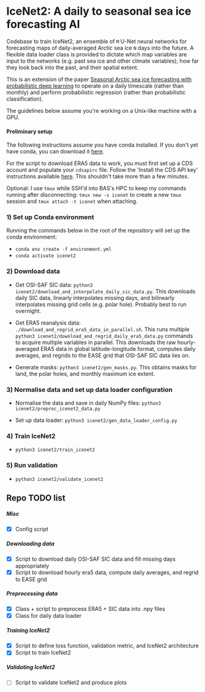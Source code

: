 # IceNet2: A daily to seasonal sea ice forecasting AI

Codebase to train IceNet2, an ensemble of `M` U-Net neural networks for forecasting maps of daily-averaged Arctic sea ice `N` days into the future. A flexible data loader class is provided to dictate which map variables are input to the networks (e.g. past sea ice and other climate variables), how far they look back into the past, and their spatial extent.

This is an extension of the paper [Seasonal Arctic sea ice forecasting with probabilistic deep learning](https://doi.org/10.31223/X5430P) to operate on a daily timescale (rather than monthly) and perform probabilistic regression (rather than probabilistic classification).

The guidelines below assume you're working on a Unix-like machine with a GPU.

#### Preliminary setup

The following instructions assume you have conda installed. If you don't yet have conda, you can download it [here](https://docs.conda.io/projects/conda/en/latest/user-guide/install/linux.html).

For the script to download ERA5 data to work, you must first set up a CDS account and populate your `cdsapirc` file. Follow the 'Install the CDS API key' instructions available [here](https://cds.climate.copernicus.eu/api-how-to#install-the-cds-api-key). This shouldn't take more than a few minutes.

Optional: I use `tmux` while SSH'd into BAS's HPC to keep my commands running after disconnecting: `tmux new -s icenet` to create a new `tmux` session and `tmux attach -t icenet` when attaching.

### 1) Set up Conda environment

Running the commands below in the root of the repository will set up the conda environment:

- `conda env create -f environment.yml`
- `conda activate icenet2`

### 2) Download data

- Get OSI-SAF SIC data: `python3 icenet2/download_and_interpolate_daily_sic_data.py`. This downloads daily SIC data, linearly interpolates missing days, and bilinearly interpolates missing grid cells (e.g. polar hole). Probably best to run overnight.

- Get ERA5 reanalysis data: `./download_and_regrid_era5_data_in_parallel.sh`. This runs multiple `python3 icenet2/download_and_regrid_daily_era5_data.py` commands to acquire multiple variables in parallel. This downloads the raw hourly-averaged ERA5 data in global latitude-longitude format, computes daily averages, and regrids to the EASE grid that OSI-SAF SIC data lies on.

- Generate masks: `python3 icenet2/gen_masks.py`. This obtains masks for land, the polar holes, and monthly maximum ice extent.

### 3) Normalise data and set up data loader configuration

- Normalise the data and save in daily NumPy files: `python3 icenet2/preproc_icenet2_data.py`

- Set up data loader: `python3 icenet2/gen_data_loader_config.py`

### 4) Train IceNet2

- `python3 icenet2/train_icenet2`

### 5) Run validation

- `python3 icenet2/validate_icenet2`

## Repo TODO list

##### Misc
* [x] Config script

##### Downloading data
* [x] Script to download daily OSI-SAF SIC data and fill missing days appropriately
* [x] Script to download hourly era5 data, compute daily averages, and regrid to EASE grid

##### Preprocessing data
* [x] Class + script to preprocess ERA5 + SIC data into .npy files
* [x] Class for daily data loader

##### Training IceNet2
* [x] Script to define loss function, validation metric, and IceNet2 architecture
* [x] Script to train IceNet2

##### Validating IceNet2
* [ ] Script to validate IceNet2 and produce plots
